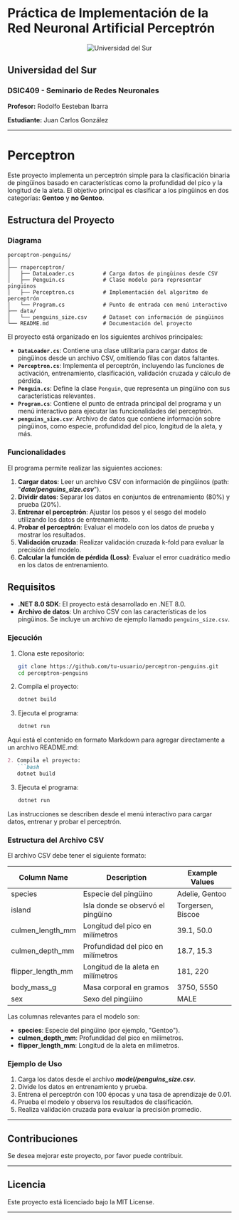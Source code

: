 # Práctica de Implementación de la Red Neuronal Artificial Perceptrón

<p align="center">
  <img src="https://d2j6dbq0eux0bg.cloudfront.net/images/43093237/3601039288.png" alt="Universidad del Sur">
</p>

## Universidad del Sur

### DSIC409 - Seminario de Redes Neuronales

**Profesor:** Rodolfo Eesteban Ibarra

**Estudiante:** Juan Carlos González

---

# Perceptron

Este proyecto implementa un perceptrón simple para la clasificación binaria de pingüinos basado en características como la profundidad del pico y la longitud de la aleta. El objetivo principal es clasificar a los pingüinos en dos categorías: **Gentoo** y **no Gentoo**.

## Estructura del Proyecto

### Diagrama
```text
perceptron-penguins/
│
├── rnaperceptron/
│   ├── DataLoader.cs         # Carga datos de pingüinos desde CSV
│   ├── Penguin.cs            # Clase modelo para representar pingüinos
│   ├── Perceptron.cs         # Implementación del algoritmo de perceptrón
│   └── Program.cs            # Punto de entrada con menú interactivo
├── data/
│   └── penguins_size.csv     # Dataset con información de pingüinos
└── README.md                 # Documentación del proyecto
```

El proyecto está organizado en los siguientes archivos principales:

- **`DataLoader.cs`**: Contiene una clase utilitaria para cargar datos de pingüinos desde un archivo CSV, omitiendo filas con datos faltantes.
- **`Perceptron.cs`**: Implementa el perceptrón, incluyendo las funciones de activación, entrenamiento, clasificación, validación cruzada y cálculo de pérdida.
- **`Penguin.cs`**: Define la clase `Penguin`, que representa un pingüino con sus características relevantes.
- **`Program.cs`**: Contiene el punto de entrada principal del programa y un menú interactivo para ejecutar las funcionalidades del perceptrón.
- **`penguins_size.csv`**: Archivo de datos que contiene información sobre pingüinos, como especie, profundidad del pico, longitud de la aleta, y más.

### Funcionalidades

El programa permite realizar las siguientes acciones:

1. **Cargar datos**: Leer un archivo CSV con información de pingüinos (path: "**_data/penguins_size.csv_**").
2. **Dividir datos**: Separar los datos en conjuntos de entrenamiento (80%) y prueba (20%).
3. **Entrenar el perceptrón**: Ajustar los pesos y el sesgo del modelo utilizando los datos de entrenamiento.
4. **Probar el perceptrón**: Evaluar el modelo con los datos de prueba y mostrar los resultados.
5. **Validación cruzada**: Realizar validación cruzada k-fold para evaluar la precisión del modelo.
6. **Calcular la función de pérdida (Loss)**: Evaluar el error cuadrático medio en los datos de entrenamiento.

## Requisitos

- **.NET 8.0 SDK**: El proyecto está desarrollado en .NET 8.0.
- **Archivo de datos**: Un archivo CSV con las características de los pingüinos. Se incluye un archivo de ejemplo llamado `penguins_size.csv`.

### Ejecución

1. Clona este repositorio:
   ```bash
   git clone https://github.com/tu-usuario/perceptron-penguins.git
   cd perceptron-penguins
   ```

2. Compila el proyecto:
   ```bash
   dotnet build
   ```

3. Ejecuta el programa:
   ```bash
   dotnet run
   ```
Aquí está el contenido en formato Markdown para agregar directamente a un archivo README.md:

```markdown
2. Compila el proyecto:
   ```bash
   dotnet build
   ```
3. Ejecuta el programa:
   ```bash
   dotnet run
   ```

Las instrucciones se describen desde el menú interactivo para cargar datos, entrenar y probar el perceptrón.

### Estructura del Archivo CSV
El archivo CSV debe tener el siguiente formato:

| Column Name | Description | Example Values |
|------------|-------------|---------------|
| species | Especie del pingüino | Adelie, Gentoo |
| island | Isla donde se observó el pingüino | Torgersen, Biscoe |
| culmen_length_mm | Longitud del pico en milímetros | 39.1, 50.0 |
| culmen_depth_mm | Profundidad del pico en milímetros | 18.7, 15.3 |
| flipper_length_mm | Longitud de la aleta en milímetros | 181, 220 |
| body_mass_g | Masa corporal en gramos | 3750, 5550 |
| sex | Sexo del pingüino | MALE


Las columnas relevantes para el modelo son:

- **species**: Especie del pingüino (por ejemplo, "Gentoo").
- **culmen_depth_mm**: Profundidad del pico en milímetros.
- **flipper_length_mm**: Longitud de la aleta en milímetros.

### Ejemplo de Uso
1. Carga los datos desde el archivo **_model/penguins_size.csv_**.
2. Divide los datos en entrenamiento y prueba.
3. Entrena el perceptrón con 100 épocas y una tasa de aprendizaje de 0.01.
4. Prueba el modelo y observa los resultados de clasificación.
5. Realiza validación cruzada para evaluar la precisión promedio.

---

## Contribuciones
Se desea mejorar este proyecto, por favor puede contribuir.

---

## Licencia
Este proyecto está licenciado bajo la MIT License.

---   